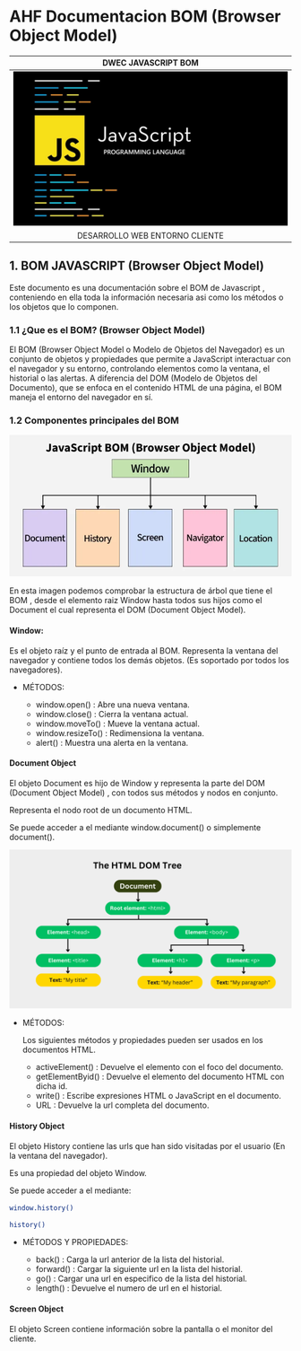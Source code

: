 # AHF Documentacion BOM (Browser Object Model)
| DWEC JAVASCRIPT BOM |
|:-----------:|
![Alt](images/banner%20javascript.jpg)|
| DESARROLLO WEB ENTORNO CLIENTE 


## 1. BOM JAVASCRIPT (Browser Object Model)

Este documento es una documentación sobre el BOM de Javascript , conteniendo en ella toda la información necesaria asi como los métodos o los objetos que lo componen.

### 1.1 ¿Que es el BOM? (Browser Object Model)

El BOM (Browser Object Model o Modelo de Objetos del Navegador) es un conjunto de objetos y propiedades que permite a JavaScript interactuar con el navegador y su entorno, controlando elementos como la ventana, el historial o las alertas. A diferencia del DOM (Modelo de Objetos del Documento), que se enfoca en el contenido HTML de una página, el BOM maneja el entorno del navegador en sí.



### 1.2 Componentes principales del BOM 

![Alt](images/estructura%20BOM.webp)

En esta imagen podemos comprobar la estructura de árbol que tiene el BOM , desde el elemento raiz Window hasta todos sus hijos como el Document el cual representa el DOM (Document Object Model).

  #### Window: 

  Es el objeto raíz y el punto de entrada al BOM. Representa la ventana del navegador y contiene todos los demás objetos. (Es soportado por todos los navegadores).
  - MÉTODOS: 

    - window.open() : Abre una nueva ventana.
    - window.close() : Cierra la ventana actual.
    - window.moveTo() : Mueve la ventana actual.
    - window.resizeTo() : Redimensiona la ventana.
    - alert() : Muestra una alerta en la ventana.


  #### Document Object

  El objeto Document es hijo de Window y representa la parte del DOM (Document Object Model) , con todos sus métodos y nodos en conjunto.

  Representa el nodo root de un documento HTML.

  Se puede acceder a el mediante window.document() o simplemente document().

![Alt](images/estructuraDOM.png)


 - MÉTODOS: 
  
    Los siguientes métodos y propiedades pueden ser usados en los documentos HTML.

    - activeElement() : Devuelve el elemento con el foco del documento.
    - getElementByid() : Devuelve el elemento del documento HTML con dicha id.
    - write() : Escribe expresiones HTML o JavaScript en el documento.
    - URL : Devuelve la url completa del documento.

#### History Object 

El objeto History contiene las urls que han sido visitadas por el usuario (En la ventana del navegador).

Es una propiedad del objeto Window.

Se puede acceder a el mediante: 

```bash
window.history()
```

```bash
history()
```

- MÉTODOS Y PROPIEDADES: 

    - back() : Carga la url anterior de la lista del historial.
    - forward() : Cargar la siguiente url en la lista del historial.
    - go() : Cargar una url en especifico de la lista del historial.
    - length() : Devuelve el numero de url en el historial.


#### Screen Object 

El objeto Screen contiene información sobre la pantalla o el monitor del cliente.






